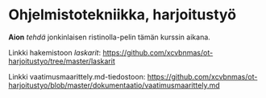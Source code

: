 # Ohjelmistotekniikka, harjoitustyö

**Aion** *tehdä* jonkinlaisen ristinolla-pelin tämän kurssin aikana.

Linkki hakemistoon *laskarit*:
https://github.com/xcvbnmas/ot-harjoitustyo/tree/master/laskarit

Linkki vaatimusmaarittely.md-tiedostoon:
https://github.com/xcvbnmas/ot-harjoitustyo/blob/master/dokumentaatio/vaatimusmaarittely.md
